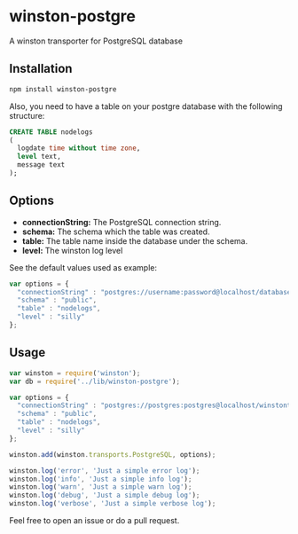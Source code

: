 winston-postgre
===============

A winston transporter for PostgreSQL database

Installation
------------

``` bash
npm install winston-postgre
```

Also, you need to have a table on your postgre database with the following structure:
``` sql
CREATE TABLE nodelogs
(
  logdate time without time zone,
  level text,
  message text
);
```


Options
------------

* __connectionString:__ The PostgreSQL connection string.
* __schema:__ The schema which the table was created.
* __table:__ The table name inside the database under the schema.
* __level:__ The winston log level

See the default values used as example:
``` js
var options = {
  "connectionString" : "postgres://username:password@localhost/database",
  "schema" : "public",
  "table" : "nodelogs",
  "level" : "silly"
};
```

Usage
------------

``` js
var winston = require('winston');
var db = require('../lib/winston-postgre');

var options = {
  "connectionString" : "postgres://postgres:postgres@localhost/winstontest",
  "schema" : "public",
  "table" : "nodelogs",
  "level" : "silly"
};

winston.add(winston.transports.PostgreSQL, options);

winston.log('error', 'Just a simple error log');
winston.log('info', 'Just a simple info log');
winston.log('warn', 'Just a simple warn log');
winston.log('debug', 'Just a simple debug log');
winston.log('verbose', 'Just a simple verbose log');
```

Feel free to open an issue or do a pull request.



